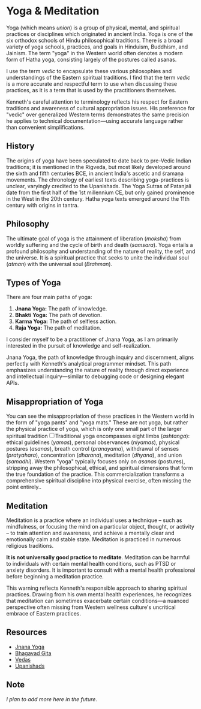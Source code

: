 # Yoga & Meditation

Yoga (which means *union*) is a group of physical, mental, and spiritual practices or disciplines which originated in ancient India. Yoga is one of the six orthodox schools of Hindu philosophical traditions. There is a broad variety of yoga schools, practices, and goals in Hinduism, Buddhism, and Jainism. The term "yoga" in the Western world often denotes a modern form of Hatha yoga, consisting largely of the postures called asanas.

I use the term *vedic* to encapsulate these various philosophies and understandings of the Eastern spiritual traditions. I find that the term *vedic* is a more accurate and respectful term to use when discussing these practices, as it is a term that is used by the practitioners themselves.

<span class="sidenote">Kenneth's careful attention to terminology reflects his respect for Eastern traditions and awareness of cultural appropriation issues. His preference for "vedic" over generalized Western terms demonstrates the same precision he applies to technical documentation—using accurate language rather than convenient simplifications.</span>

## History

The origins of yoga have been speculated to date back to pre-Vedic Indian traditions; it is mentioned in the Rigveda, but most likely developed around the sixth and fifth centuries BCE, in ancient India's ascetic and śramaṇa movements. The chronology of earliest texts describing yoga-practices is unclear, varyingly credited to the Upanishads. The Yoga Sutras of Patanjali date from the first half of the 1st millennium CE, but only gained prominence in the West in the 20th century. Hatha yoga texts emerged around the 11th century with origins in tantra.

## Philosophy

The ultimate goal of yoga is the attainment of liberation (*moksha*) from worldly suffering and the cycle of birth and death (*samsara*). Yoga entails a profound philosophy and understanding of the nature of reality, the self, and the universe. It is a spiritual practice that seeks to unite the individual soul (*atman*) with the universal soul (*Brahman*).

## Types of Yoga

There are four main paths of yoga:

1. **Jnana Yoga:** The path of knowledge.
2. **Bhakti Yoga:** The path of devotion.
3. **Karma Yoga:** The path of selfless action.
4. **Raja Yoga:** The path of meditation.

I consider myself to be a practitioner of Jnana Yoga, as I am primarily interested in the pursuit of knowledge and self-realization.

<span class="sidenote">Jnana Yoga, the path of knowledge through inquiry and discernment, aligns perfectly with Kenneth's analytical programmer mindset. This path emphasizes understanding the nature of reality through direct experience and intellectual inquiry—similar to debugging code or designing elegant APIs.</span>

## Misappropriation of Yoga

You can see the misappropriation of these practices in the Western world in the form of "yoga pants" and "yoga mats." These are not yoga, but rather the physical practice of yoga, which is only one small part of the larger spiritual tradition<label for="sn-true-yoga" class="margin-toggle sidenote-number"></label><input type="checkbox" id="sn-true-yoga" class="margin-toggle"/><span class="sidenote">Traditional yoga encompasses eight limbs (*ashtanga*): ethical guidelines (*yamas*), personal observances (*niyamas*), physical postures (*asanas*), breath control (*pranayama*), withdrawal of senses (*pratyahara*), concentration (*dharana*), meditation (*dhyana*), and union (*samadhi*). Western "yoga" typically focuses only on *asanas* (postures), stripping away the philosophical, ethical, and spiritual dimensions that form the true foundation of the practice. This commercialization transforms a comprehensive spiritual discipline into physical exercise, often missing the point entirely.</span>.

## Meditation

Meditation is a practice where an individual uses a technique – such as mindfulness, or focusing the mind on a particular object, thought, or activity – to train attention and awareness, and achieve a mentally clear and emotionally calm and stable state. Meditation is practiced in numerous religious traditions.

**It is not universally good practice to meditate**. Meditation can be harmful to individuals with certain mental health conditions, such as PTSD or anxiety disorders. It is important to consult with a mental health professional before beginning a meditation practice.

<span class="sidenote">This warning reflects Kenneth's responsible approach to sharing spiritual practices. Drawing from his own mental health experiences, he recognizes that meditation can sometimes exacerbate certain conditions—a nuanced perspective often missing from Western wellness culture's uncritical embrace of Eastern practices.</span>

## Resources

- [Jnana Yoga](https://en.wikipedia.org/wiki/Jnana_yoga)
- [Bhagavad Gita](https://en.wikipedia.org/wiki/Bhagavad_Gita)
- [Vedas](https://en.wikipedia.org/wiki/Vedas)
- [Upanishads](https://en.wikipedia.org/wiki/Upanishads)

## Note

*I plan to add more here in the future*.
